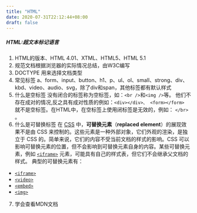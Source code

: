 ```yaml
---
title: "HTML"
date: 2020-07-31T22:12:44+08:00
draft: false
---
```


##### HTML:超文本标记语言
1. HTML的版本、HTML 4.01、XTML、HTML5、HTML 5.1
2. 规范文档根据浏览器的实际情况总结，由W3C编写
3. DOCTYPE
用来选择文档类型
4. 常见标签
a、form、input、button、h1、p、ul、ol、small、strong、div、kbd、video、audio、svg，除了div和span，其他标签都有默认样式
5. 什么是空标签
没有闭合的标签称为空标签，如：`<br />`和`<img />`等。 他们不存在成对的情况,反之具有成对性质的例如：`<div></div>、 <form></form> `就不是空标签。在HTML中，在空标签上使用闭标签是无效的，例如： `</br>` 。
6. 什么是可替换标签
在 [CSS](https://developer.mozilla.org/zh-CN/docs/Web/CSS) 中，**可替换元素**（**replaced element**）的展现效果不是由 CSS 来控制的。这些元素是一种外部对象，它们外观的渲染，是独立于 CSS 的。简单来说，它们的内容不受当前文档的样式的影响。CSS 可以影响可替换元素的位置，但不会影响到可替换元素自身的内容。某些可替换元素，例如 [`<iframe>`](https://developer.mozilla.org/zh-CN/docs/Web/HTML/Element/iframe "HTML内联框架元素 <iframe> 表示嵌套的浏览上下文，有效地将另一个HTML页面嵌入到当前页面中。") 元素，可能具有自己的样式表，但它们不会继承父文档的样式。
典型的可替换元素有：
*   [`<iframe>`](https://developer.mozilla.org/zh-CN/docs/Web/HTML/Element/iframe "HTML内联框架元素 <iframe> 表示嵌套的浏览上下文，有效地将另一个HTML页面嵌入到当前页面中。")
*   [`<video>`](https://developer.mozilla.org/zh-CN/docs/Web/HTML/Element/video "HTML <video> 元素 用于在HTML或者XHTML文档中嵌入媒体播放器，用于支持文档内的视频播放。")
*   [`<embed>`](https://developer.mozilla.org/zh-CN/docs/Web/HTML/Element/embed "HTML <embed> 元素将外部内容嵌入文档中的指定位置。此内容由外部应用程序或其他交互式内容源（如浏览器插件）提供。")
*   [`<img>`](https://developer.mozilla.org/zh-CN/docs/Web/HTML/Element/img "HTML Image 元素（ <img> ）代表文档中的一个图像。")

7. 学会查看MDN文档